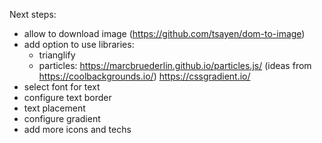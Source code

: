 Next steps:
  - allow to download image (https://github.com/tsayen/dom-to-image)
  - add option to use libraries:
    - trianglify
    - particles: https://marcbruederlin.github.io/particles.js/
  (ideas from https://coolbackgrounds.io/) https://cssgradient.io/
  - select font for text
  - configure text border
  - text placement
  - configure gradient
  - add more icons and techs